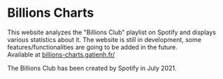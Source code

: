 # Billions Charts

This website analyzes the "Billions Club" playlist on Spotify and displays various statistics about it.
The website is still in development, some features/functionalities are going to be added in the future.  
Available at [billions-charts.gatienh.fr/](https://billions-charts.gatienh.fr/)

The Billions Club has been created by Spotify in July 2021.